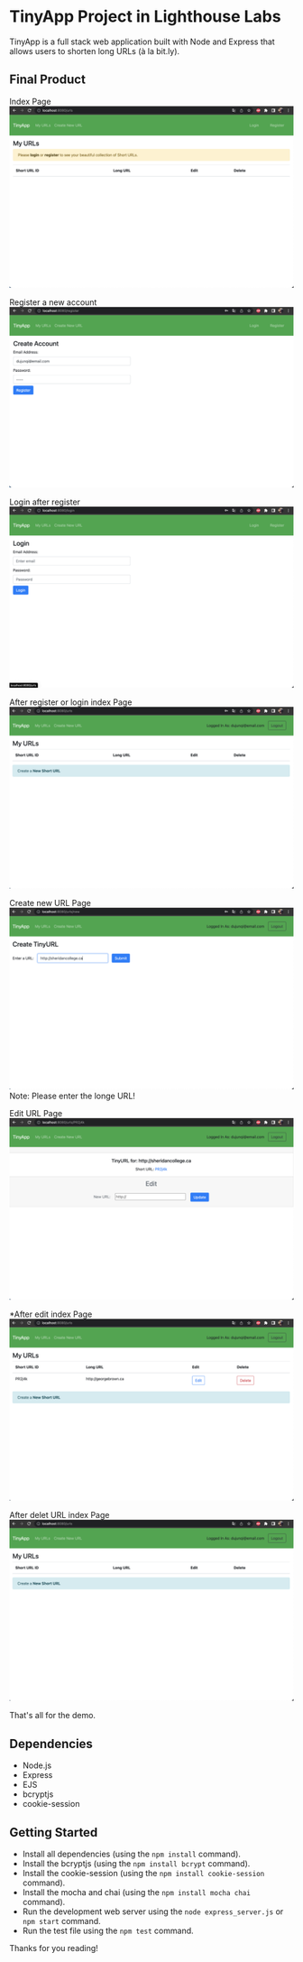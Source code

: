# TinyApp Project in Lighthouse Labs

TinyApp is a full stack web application built with Node and Express that allows users to shorten long URLs (à la bit.ly).

## Final Product
Index Page
!["index page"](https://github.com/JunqiDu/tinyapp/blob/main/docs/index%20page.png)

Register a new account
!["register page"](https://github.com/JunqiDu/tinyapp/blob/main/docs/register%20page.png)

Login after register
!["login page"](https://github.com/JunqiDu/tinyapp/blob/main/docs/login%20page.png)

After register or login index Page
!["after register index page"](https://github.com/JunqiDu/tinyapp/blob/main/docs/after%20regiter%20index%20page.png)

Create new URL Page
!["add new URL page"](https://github.com/JunqiDu/tinyapp/blob/main/docs/create%20new%20URL%20page.png)
Note: Please enter the longe URL!

Edit URL Page
!["edit page"](https://github.com/JunqiDu/tinyapp/blob/main/docs/edit%20URL%20page.png)

*After edit index Page
!["edited index page"](https://github.com/JunqiDu/tinyapp/blob/main/docs/after%20edit%20URL%20index%20page.png)

After delet URL index Page
!["deleted index page"](https://github.com/JunqiDu/tinyapp/blob/main/docs/after%20delet%20URL%20index%20page.png)

That's all for the demo.

## Dependencies

- Node.js
- Express
- EJS
- bcryptjs
- cookie-session

## Getting Started

- Install all dependencies (using the `npm install` command).
- Install the bcryptjs (using the `npm install bcrypt` command).
- Install the cookie-session (using the `npm install cookie-session` command).
- Install the mocha and chai (using the `npm install mocha chai` command).
- Run the development web server using the `node express_server.js` or `npm start` command.
- Run the test file using the `npm test` command.

Thanks for you reading!